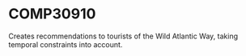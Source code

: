 # COMP30910
Creates recommendations to tourists of the Wild Atlantic Way, taking temporal constraints into account.
